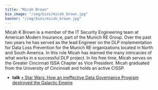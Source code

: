 ```yaml
---
title: "Micah Brown"
bio_image: "/img/bios/micah_brown.jpg"
banner: "/img/bios/micah_brown.jpg"
---
```


Micah K Brown is a member of the IT Security Engineering team at American Modern Insurance, part of the Munich RE Group.  Over the past two years he has served as the lead Engineer on the DLP implementation for Data Loss Prevention for the Munich RE organizations located in North and South America.  In this role Micah has learned the many intricacies of what works in a successful DLP project.  In his free time, Micah serves on the Greater Cincinnati ISSA Chapter as Vice President.  Micah graduated from the University of Cincinnati and holds an active CISSP.

* **talk** [•	Star Wars: How an ineffective Data Governance Program destroyed the Galactic Empire](/talks/star_wars_how_an_ineffective_data_governance_program_destroyed_the_galactic_empire)
